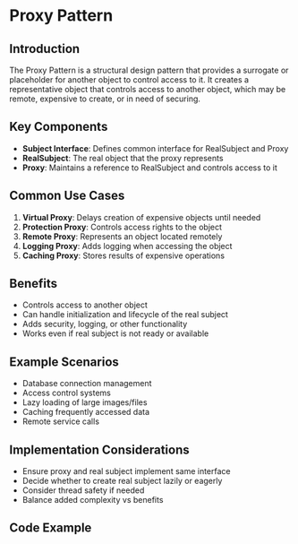 # Proxy Pattern

## Introduction
The Proxy Pattern is a structural design pattern that provides a surrogate or placeholder for another object to control access to it. It creates a representative object that controls access to another object, which may be remote, expensive to create, or in need of securing.

## Key Components
- **Subject Interface**: Defines common interface for RealSubject and Proxy
- **RealSubject**: The real object that the proxy represents
- **Proxy**: Maintains a reference to RealSubject and controls access to it

## Common Use Cases
1. **Virtual Proxy**: Delays creation of expensive objects until needed
2. **Protection Proxy**: Controls access rights to the object
3. **Remote Proxy**: Represents an object located remotely
4. **Logging Proxy**: Adds logging when accessing the object
5. **Caching Proxy**: Stores results of expensive operations

## Benefits
- Controls access to another object
- Can handle initialization and lifecycle of the real subject
- Adds security, logging, or other functionality
- Works even if real subject is not ready or available

## Example Scenarios
- Database connection management
- Access control systems
- Lazy loading of large images/files
- Caching frequently accessed data
- Remote service calls

## Implementation Considerations
- Ensure proxy and real subject implement same interface
- Decide whether to create real subject lazily or eagerly
- Consider thread safety if needed
- Balance added complexity vs benefits

## Code Example
